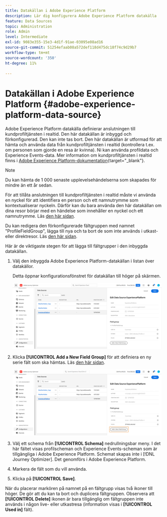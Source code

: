 ```yaml
---
title: Datakällan i Adobe Experience Platform
description: Lär dig konfigurera Adobe Experience Platform datakälla
feature: Data Sources
topic: Administration
role: Admin
level: Intermediate
exl-id: 9083e355-15e3-4d1f-91ae-03095e08ad16
source-git-commit: 51254efaab08a572def118d475dc18f74c9d29b7
workflow-type: tm+mt
source-wordcount: '350'
ht-degree: 11%

---
```


# Datakällan i Adobe Experience Platform {#adobe-experience-platform-data-source}

Adobe Experience Platform datakälla definierar anslutningen till kundprofiltjänsten i realtid. Den här datakällan är inbyggd och förkonfigurerad. Den kan inte tas bort. Den här datakällan är utformad för att hämta och använda data från kundprofiltjänsten i realtid (kontrollera t.ex. om personen som gjorde en resa är kvinna). Ni kan använda profildata och Experience Events-data. Mer information om kundprofiltjänsten i realtid finns i [Adobe Experience Platform-dokumentation](https://experienceleague.adobe.com/docs/experience-platform/profile/home.html?lang=sv){target=&quot;_blank&quot;}.

>[!NOTE]
>
>Du kan hämta de 1 000 senaste upplevelsehändelserna som skapades för mindre än ett år sedan.

För att tillåta anslutningen till kundprofiltjänsten i realtid måste vi använda en nyckel för att identifiera en person och ett namnutrymme som kontextualiserar nyckeln. Därför kan du bara använda den här datakällan om dina resor börjar med en händelse som innehåller en nyckel och ett namnutrymme. Läs [den här sidan](../building-journeys/journey.md).

Du kan redigera den förkonfigurerade fältgruppen med namnet &quot;ProfileFieldGroup&quot;, lägga till nya och ta bort de som inte används i utkast- eller direktresor. Läs [den här sidan](../datasource/configure-data-sources.md#define-field-groups).

Här är de viktigaste stegen för att lägga till fältgrupper i den inbyggda datakällan.

1. Välj den inbyggda Adobe Experience Platform-datakällan i listan över datakällor.

   Detta öppnar konfigurationsfönstret för datakällan till höger på skärmen.

   ![](../assets/journey23.png)

1. Klicka **[!UICONTROL Add a New Field Group]** för att definiera en ny serie fält som ska hämtas. Läs [den här sidan](../datasource/configure-data-sources.md#define-field-groups).

   ![](../assets/journey24.png)

1. Välj ett schema från **[!UICONTROL Schema]** nedrullningsbar meny. I det här fältet visas profilscheman och Experience Events-scheman som är tillgängliga i Adobe Experience Platform. Schemat skapas inte i [!DNL Journey Optimizer]. Det genomförs i Adobe Experience Platform.
1. Markera de fält som du vill använda.
1. Klicka på **[!UICONTROL Save]**.

När du placerar markören på namnet på en fältgrupp visas två ikoner till höger. De gör att du kan ta bort och duplicera fältgruppen. Observera att **[!UICONTROL Delete]** ikonen är bara tillgänglig om fältgruppen inte används i någon live- eller utkastresa (information visas i **[!UICONTROL Used in]** fält).
